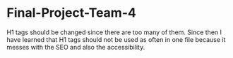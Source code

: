 # Final-Project-Team-4

 H1 tags should be changed since there are too many of them. 
 Since then I have learned that H1 tags should not be used as often in one file because
 it messes with the SEO and also the accessibility. 
 